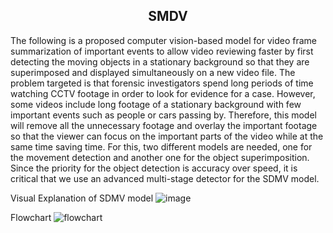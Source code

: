 ## <div align="center">SMDV</div>

The following is a proposed computer vision-based model for video frame summarization of important events to allow video reviewing faster by first detecting the moving objects in a stationary background so that they are superimposed and displayed simultaneously on a new video file. The problem targeted is that forensic investigators spend long periods of time watching CCTV footage in order to look for evidence for a case. However, some videos include long footage of a stationary background with few important events such as people or cars passing by. Therefore, this model will remove all the unnecessary footage and overlay the important footage so that the viewer can focus on the important parts of the video while at the same time saving time. For this, two different models are needed, one for the movement detection and another one for the object superimposition. Since the priority for the object detection is accuracy over speed, it is critical that we use an advanced multi-stage detector for the SDMV model.

Visual Explanation of SDMV model
![image](https://user-images.githubusercontent.com/57282069/168065072-599732b5-e813-483d-ac92-b964a9a5d080.png)



Flowchart
![flowchart](https://user-images.githubusercontent.com/57282069/168064974-e1b6f8af-7323-4212-ac4f-563dabaab189.png)

